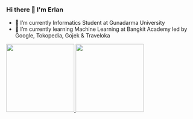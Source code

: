 ### Hi there 👋 I'm Erlan
- 🔭 I’m currently  Informatics Student at Gunadarma University
- 🌱 I’m currently learning Machine Learning at Bangkit Academy led by Google, Tokopedia, Gojek & Traveloka


<p align="left">
<a href="https://github.com/erlanherlangga1">
  <img height="180em" src="https://github-readme-stats-eight-theta.vercel.app/api?username=erlanherlangga1&show_icons=true&theme=algolia&include_all_commits=true&count_private=true"/>
  <img height="180em" src="https://github-readme-stats-eight-theta.vercel.app/api/top-langs/?username=erlanherlangga1&layout=compact&langs_count=8&theme=algolia"/>
</a>
</p>
<!--
**erlanherlangga1/erlanherlangga1** is a ✨ _special_ ✨ repository because its `README.md` (this file) appears on your GitHub profile.

Here are some ideas to get you started:

- 🔭 I’m currently  Informatics Student at Gunadarma University
- 🌱 I’m currently learning Machine Learning 
- 👯 I’m looking to collaborate on ...
- 🤔 I’m looking for help with ...
- 💬 Ask me about ...
- 📫 How to reach me: ...
- 😄 Pronouns: ...
- ⚡ Fun fact: ...
-->
